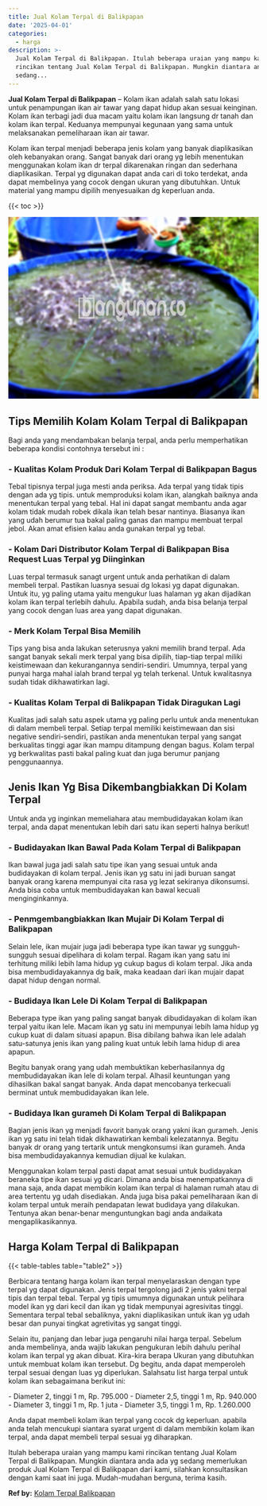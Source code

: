 ```yaml
---
title: Jual Kolam Terpal di Balikpapan
date: '2025-04-01'
categories:
  - harga
description: >-
  Jual Kolam Terpal di Balikpapan. Itulah beberapa uraian yang mampu kami
  rincikan tentang Jual Kolam Terpal di Balikpapan. Mungkin diantara anda ada yg
  sedang...
---
```


**Jual Kolam Terpal di Balikpapan** – Kolam ikan adalah salah satu lokasi untuk penampungan ikan air tawar yang dapat hidup akan sesuai keinginan. Kolam ikan terbagi jadi dua macam yaitu kolam ikan langsung dr tanah dan kolam ikan terpal. Keduanya mempunyai kegunaan yang sama untuk melaksanakan pemeliharaan ikan air tawar.

Kolam ikan terpal menjadi beberapa jenis kolam yang banyak diaplikasikan oleh kebanyakan orang. Sangat banyak dari orang yg lebih menentukan menggunakan kolam ikan dr terpal dikarenakan ringan dan sederhana diaplikasikan. Terpal yg digunakan dapat anda cari di toko terdekat, anda dapat membelinya yang cocok dengan ukuran yang dibutuhkan. Untuk material yang mampu dipilih menyesuaikan dg keperluan anda.

{{< toc >}}

![Jual Kolam Terpal di Balikpapan](/images/jual-kolam-terpal-46.png)

## Tips Memilih Kolam Kolam Terpal di Balikpapan

Bagi anda yang mendambakan belanja terpal, anda perlu memperhatikan beberapa kondisi contohnya tersebut ini :

### \- Kualitas Kolam Produk Dari Kolam Terpal di Balikpapan Bagus

Tebal tipisnya terpal juga mesti anda periksa. Ada terpal yang tidak tipis dengan ada yg tipis. untuk memproduksi kolam ikan, alangkah baiknya anda menentukan terpal yang tebal. Hal ini dapat sangat membantu anda agar kolam tidak mudah robek dikala ikan telah besar nantinya. Biasanya ikan yang udah berumur tua bakal paling ganas dan mampu membuat terpal jebol. Akan amat efisien kalau anda gunakan terpal yg tebal.

### \- Kolam Dari Distributor Kolam Terpal di Balikpapan Bisa Request Luas Terpal yg Diinginkan

Luas terpal termasuk sanagt urgent untuk anda perhatikan di dalam membeli terpal. Pastikan luasnya sesuai dg lokasi yg dapat digunakan. Untuk itu, yg paling utama yaitu mengukur luas halaman yg akan dijadikan kolam ikan terpal terlebih dahulu. Apabila sudah, anda bisa belanja terpal yang cocok dengan luas area yang dapat digunakan.

### \- Merk Kolam Terpal Bisa Memilih

Tips yang bisa anda lakukan seterusnya yakni memilih brand terpal. Ada sangat banyak sekali merk terpal yang bisa dipilih, tiap-tiap terpal miliki keistimewaan dan kekurangannya sendiri-sendiri. Umumnya, terpal yang punyai harga mahal ialah brand terpal yg telah terkenal. Untuk kwalitasnya sudah tidak dikhawatirkan lagi.

### \- Kualitas Kolam Terpal di Balikpapan Tidak Diragukan Lagi

Kualitas jadi salah satu aspek utama yg paling perlu untuk anda menentukan di dalam membeli terpal. Setiap terpal memiliki keistimewaan dan sisi negative sendiri-sendiri, pastikan anda menentukan terpal yang sangat berkualitas tinggi agar ikan mampu ditampung dengan bagus. Kolam terpal yg berkwalitas pasti bakal paling kuat dan juga berumur panjang penggunaannya.

## Jenis Ikan Yg Bisa Dikembangbiakkan Di Kolam Terpal

Untuk anda yg inginkan memeliahara atau membudidayakan kolam ikan terpal, anda dapat menentukan lebih dari satu ikan seperti halnya berikut!

### \- Budidayakan Ikan Bawal Pada Kolam Terpal di Balikpapan

Ikan bawal juga jadi salah satu tipe ikan yang sesuai untuk anda budidayakan di kolam terpal. Jenis ikan yg satu ini jadi buruan sangat banyak orang karena mempunyai cita rasa yg lezat sekiranya dikonsumsi. Anda bisa coba untuk membudidayakan kan bawal kecuali menginginkannya.

### \- Penmgembangbiakkan Ikan Mujair Di Kolam Terpal di Balikpapan

Selain lele, ikan mujair juga jadi beberapa type ikan tawar yg sungguh-sungguh sesuai dipelihara di kolam terpal. Ragam ikan yang satu ini terhitung miliki lebih lama hidup yg cukup bagus di kolam terpal. Jika anda bisa membudidayakannya dg baik, maka keadaan dari ikan mujair dapat dapat hidup dengan normal.

### \- Budidaya Ikan Lele Di Kolam Terpal di Balikpapan

Beberapa type ikan yang paling sangat banyak dibudidayakan di kolam ikan terpal yaitu ikan lele. Macam ikan yg satu ini mempunyai lebih lama hidup yg cukup kuat di dalam situasi apapun. Bisa dibilang bahwa ikan lele adalah satu-satunya jenis ikan yang paling kuat untuk lebih lama hidup di area apapun.

Begitu banyak orang yang udah membuktikan keberhasilannya dg membudidayakan ikan lele di kolam terpal. Alhasil keuntungan yang dihasilkan bakal sangat banyak. Anda dapat mencobanya terkecuali berminat untuk membudidayakan ikan lele.

### \- Budidaya Ikan gurameh Di Kolam Terpal di Balikpapan

Bagian jenis ikan yg menjadi favorit banyak orang yakni ikan gurameh. Jenis ikan yg satu ini telah tidak dikhawatirkan kembali kelezatannya. Begitu banyak dr orang yang tertarik untuk mengkonsumsi ikan gurameh. Anda bisa membudidayakannya kemudian dijual ke kulakan.

Menggunakan kolam terpal pasti dapat amat sesuai untuk budidayakan beraneka tipe ikan sesuai yg dicari. Dimana anda bisa menempatkannya di mana saja, anda dapat membikin kolam ikan terpal di halaman rumah atau di area tertentu yg udah disediakan. Anda juga bisa pakai pemeliharaan ikan di kolam terpal untuk meraih pendapatan lewat budidaya yang dilakukan. Tentunya akan benar-benar menguntungkan bagi anda andaikata mengaplikasikannya.

## Harga Kolam Terpal di Balikpapan

{{< table-tables table="table2" >}}

Berbicara tentang harga kolam ikan terpal menyelaraskan dengan type terpal yg dapat digunakan. Jenis terpal tergolong jadi 2 jenis yakni terpal tipis dan terpal tebal. Terpal yg tipis umumnya digunakan untuk pelihara model ikan yg dari kecil dan ikan yg tidak mempunyai agresivitas tinggi. Sementara terpal tebal sebaliknya, yakni diaplikasikan untuk ikan yg udah besar dan punyai tingkat agretivitas yg sangat tinggi.

Selain itu, panjang dan lebar juga pengaruhi nilai harga terpal. Sebelum anda membelinya, anda wajib lakukan pengukuran lebih dahulu perihal kolam ikan terpal yg akan dibuat. Kira-kira berapa Ukuran yang dibutuhkan untuk membuat kolam ikan tersebut. Dg begitu, anda dapat memperoleh terpal sesuai dengan luas yg diperlukan. Salahsatu list harga terpal untuk kolam ikan sebagaimana berikut ini:

\- Diameter 2, tinggi 1 m, Rp. 795.000 - Diameter 2,5, tinggi 1 m, Rp. 940.000 - Diameter 3, tinggi 1 m, Rp. 1 juta - Diameter 3,5, tinggi 1 m, Rp. 1.260.000

Anda dapat membeli kolam ikan terpal yang cocok dg keperluan. apabila anda telah mencukupi siantara syarat urgent di dalam membikin kolam ikan terpal, anda dapat membeli terpal sesuai yg diharapkan.

Itulah beberapa uraian yang mampu kami rincikan tentang Jual Kolam Terpal di Balikpapan. Mungkin diantara anda ada yg sedang memerlukan produk Jual Kolam Terpal di Balikpapan dari kami, silahkan konsultasikan dengan kami saat ini juga. Mudah-mudahan berguna, terima kasih.

**Ref by:** [Kolam Terpal Balikpapan](https://id.wikipedia.org/wiki/Kolam)

